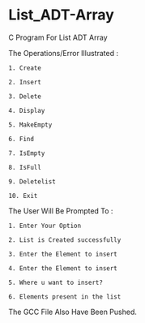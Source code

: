 # List_ADT-Array
C Program For List ADT Array

The Operations/Error Illustrated :

    1. Create

    2. Insert

    3. Delete

    4. Display

    5. MakeEmpty

    6. Find

    7. IsEmpty

    8. IsFull

    9. Deletelist

    10. Exit

The User Will Be Prompted To :

    1. Enter Your Option

    2. List is Created successfully

    3. Enter the Element to insert

    4. Enter the Element to insert

    5. Where u want to insert?

    6. Elements present in the list

The GCC File Also Have Been Pushed.
